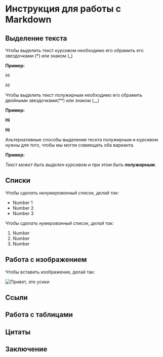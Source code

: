 # Инструкция для работы с Markdown

## Выделение текста

Чтобы выделить текст курсивом необходимо его обрамить его звездочками (*) или знаком (_)

**Пример:**

*Hi*

_Hi_

Чтобы выделить текст полужирным необходимо его обрамить двойными звездочками(**) или знаком (__)

**Пример:**

**Hi**

__Hi__

Альтернативные способы выделения тескта полужирным и курсивом нужны для того, чтобы мы могли совмещать оба варианта.

**Пример:**

_Текст может быть выделен курсивом и при этом быть **полужирным**_.



## Списки
_Чтобы сделать ненумерованный список, делай так:_

* Number 1
* Number 2
* Number 3 

_Чтобы сделать нумерованный список, делай так:_

1. Number
2. Number
3. Number

## Работа с изображением 

Чтобы вставить изображение, делай так:

![Привет, это усики](cat.jpeg)

## Ссыли

## Работа с таблицами

## Цитаты

## Заключение


